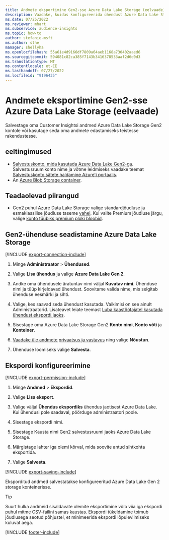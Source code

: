 ```yaml
---
title: Andmete eksportimine Gen2-sse Azure Data Lake Storage (eelvaade)
description: Vaadake, kuidas konfigureerida ühendust Azure Data Lake Storage Gen2-ga.
ms.date: 07/25/2022
ms.reviewer: mhart
ms.subservice: audience-insights
ms.topic: how-to
author: stefanie-msft
ms.author: sthe
manager: shellyha
ms.openlocfilehash: 55a61e4d9166df7809a64aeb1168a730402aaed6
ms.sourcegitcommit: 594081c82ca385f7143b3416378533aaf2d6d0d3
ms.translationtype: MT
ms.contentlocale: et-EE
ms.lasthandoff: 07/27/2022
ms.locfileid: "9196435"
---
```

# <a name="export-data-to-azure-data-lake-storage-gen2-preview"></a>Andmete eksportimine Gen2-sse Azure Data Lake Storage (eelvaade)

Salvestage oma Customer Insightsi andmed Azure Data Lake Storage Gen2 kontole või kasutage seda oma andmete edastamiseks teistesse rakendustesse.

## <a name="prerequisites"></a>eeltingimused

- [Salvestuskonto, mida kasutada Azure Data Lake Gen2-ga](/azure/storage/blobs/create-data-lake-storage-account). Salvestusruumikonto nime ja võtme leidmiseks vaadake teemat [Salvestuskonto sätete haldamine Azure'i portaalis](/azure/storage/common/storage-account-manage).
- An [Azure Blob Storage container](/azure/storage/blobs/storage-quickstart-blobs-portal#create-a-container).

## <a name="known-limitations"></a>Teadaolevad piirangud

- Gen2 puhul Azure Data Lake Storage valige standardjõudluse ja esmaklassilise jõudluse taseme [vahel](/azure/storage/blobs/create-data-lake-storage-account). Kui valite Premium jõudluse järgu, valige [konto tüübiks premium ploki bloobid](/azure/storage/common/storage-account-overview#types-of-storage-accounts).

## <a name="set-up-connection-to-azure-data-lake-storage-gen2"></a>Gen2-ühenduse seadistamine Azure Data Lake Storage

[!INCLUDE [export-connection-include](includes/export-connection-admn.md)]

1. Minge **Administraator** > **Ühendused**.

1. Valige **Lisa ühendus** ja valige **Azure Data Lake Gen 2**.

1. Andke oma ühendusele äratuntav nimi väljal **Kuvatav nimi**. Ühenduse nimi ja tüüp kirjeldavad ühendust. Soovitame valida nime, mis selgitab ühenduse eesmärki ja sihti.

1. Valige, kes saavad seda ühendust kasutada. Vaikimisi on see ainult Administraatorid. Lisateavet leiate teemast [Luba kaastöötajatel kasutada ühendust ekspordi jaoks](connections.md#allow-contributors-to-use-a-connection-for-exports).

1. Sisestage oma Azure Data Lake Storage Gen2 **Konto nimi**, **Konto võti** ja **Konteiner**.

1. [Vaadake üle andmete privaatsus ja vastavus](connections.md#data-privacy-and-compliance) ning valige **Nõustun**.

1. Ühenduse loomiseks valige **Salvesta**.

## <a name="configure-an-export"></a>Ekspordi konfigureerimine

[!INCLUDE [export-permission-include](includes/export-permission.md)]

1. Minge **Andmed** > **Ekspordid**.

1. Valige **Lisa eksport**.

1. Valige väljal **Ühendus ekspordiks** ühendus jaotisest Azure Data Lake. Kui ühendusi pole saadaval, pöörduge administraatori poole.

1. Sisestage ekspordi nimi.

1. Sisestage Kausta nimi Gen2 salvestusruumi jaoks Azure Data Lake Storage.

1. Märgistage lahter iga olemi kõrval, mida soovite antud sihtkohta eksportida.

1. Valige **Salvesta**.

[!INCLUDE [export-saving-include](includes/export-saving.md)]

Eksporditud andmed salvestatakse konfigureeritud Azure Data Lake Gen 2 storage konteinerisse.

> [!TIP]
> Suurt hulka andmeid sisaldavate olemite eksportimine võib viia iga ekspordi puhul mitme CSV-failini samas kaustas. Ekspordi tükeldamine toimub jõudlusega seotud põhjustel, et minimeerida ekspordi lõpuleviimiseks kuluvat aega.

[!INCLUDE [footer-include](includes/footer-banner.md)]

